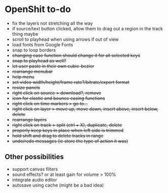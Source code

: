# OpenShit to-do

- fix the layers not stretching all the way
- if source/text button clicked, allow them to drag out a region in the track thing maybe
- scroll to playhead when using arrows if out of view
- load fonts from Google Fonts
- snap to loop borders
- ~~changing ease function should change it for all selected keys~~
- ~~snap to playhead as well?~~
- ~~let user paste in their own cubic-bezier~~
- ~~rearrange menubar~~
- ~~help menu~~
- ~~set video width/height/frame rate?/bitrate/export format~~
- ~~resize panels~~
- ~~right click on source > download?, remove~~
- ~~icon for elastic and bounce easing functions~~
- ~~right click on time markers > go to...~~
- ~~right click on layer > move up, move down, insert above, insert below, delete~~
- ~~rearrange layers~~
- ~~right click on track > split (ctrl + X), duplicate, delete~~
- ~~properly keep keys in place when left side is trimmed~~
- ~~hold shift and drag to delete tracks in range~~
- ~~undo/redo messages (ie store the type of action it was)~~

## Other possibilities

- support canvas filters
- sound effects? or at least gain for volume > 100%
- integrate audio editor
- autosave using cache (might be a bad idea)
